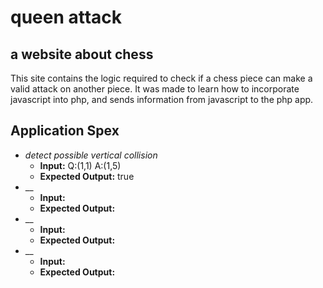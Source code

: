# queen attack
## a website about chess
This site contains the logic required to check if a chess piece can make a valid attack on another piece. 
It was made to learn how to incorporate javascript into php, and sends information from javascript to the php app.

## Application Spex
* _detect possible vertical collision_
  * **Input:** Q:(1,1) A:(1,5)
  * **Expected Output:** true
* __
  * **Input:**
  * **Expected Output:**
* __
  * **Input:**
  * **Expected Output:**
* __
  * **Input:**
  * **Expected Output:**
